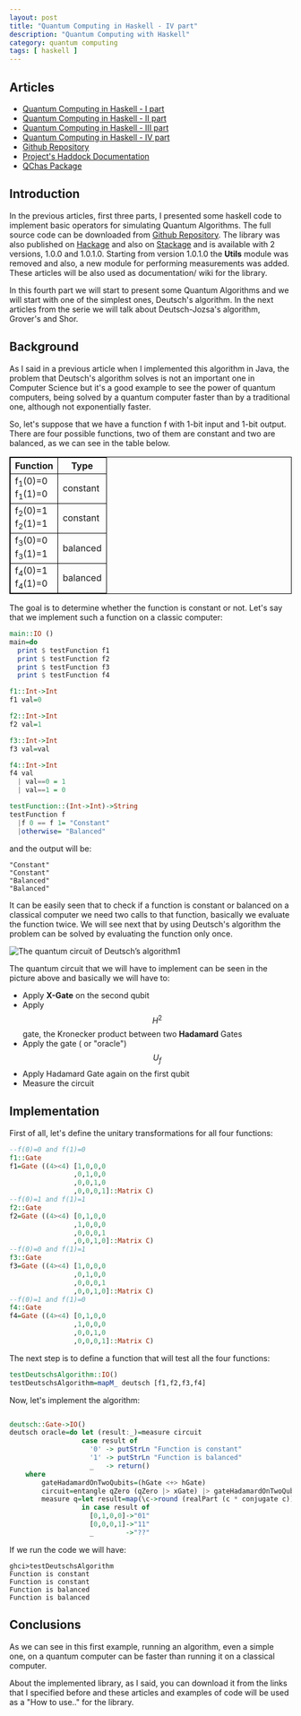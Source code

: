 ```yaml
---
layout: post
title: "Quantum Computing in Haskell - IV part"
description: "Quantum Computing with Haskell"
category: quantum computing
tags: [ haskell ]
---
```


## Articles

* [Quantum Computing in Haskell - I part][first_article]
* [Quantum Computing in Haskell - II part][second_article]
* [Quantum Computing in Haskell - III part][third_article]
* [Quantum Computing in Haskell - IV part][fourth_article]
* [Github Repository][git_repo]
* [Project's Haddock Documentation][documentation]
* [QChas Package][package]


## Introduction

In the previous articles, first three parts, I presented some haskell code to implement basic operators for simulating Quantum Algorithms. The full source code can be downloaded from [Github Repository][1]. The library was also published on [Hackage][2] and also on [Stackage][3] and is available with 2 versions, 1.0.0 and 1.0.1.0. Starting from version 1.0.1.0 the **Utils** module was removed and also, a new module for performing measurements was added. These articles will be also used as documentation/ wiki for the library.

In this fourth part we will start to present some Quantum Algorithms and we will start with one of the simplest ones, Deutsch's algorithm. In the next articles from the serie we will talk about Deutsch-Jozsa's algorithm, Grover's and Shor.

## Background

As I said in a previous article when I implemented this algorithm in Java, the problem that Deutsch's algorithm solves is not an important one in Computer Science but it's a good example to see the power of quantum computers, being solved by a quantum computer faster than by a traditional one, although not exponentially faster.

So, let's suppose that we have a function f with 1-bit input and 1-bit output. There are four possible functions, two of them are constant and two are balanced, as we can see in the table below.

<table style="border:1px solid black;">
  <tr>
    <th style="border:1px solid black;">Function</th>
    <th style="border:1px solid black;">Type</th> 
  </tr>
  <tr>
    <td style="border:1px solid black;">f<sub>1</sub>(0)=0<br> f<sub>1</sub>(1)=0</td>
    <td style="border:1px solid black;">constant</td> 
  </tr>
  <tr>
    <td style="border:1px solid black;">f<sub>2</sub>(0)=1<br> f<sub>2</sub>(1)=1  </td>
    <td style="border:1px solid black;">constant</td> 
  </tr>
  <tr>
    <td style="border:1px solid black;">f<sub>3</sub>(0)=0<br> f<sub>3</sub>(1)=1</td>
    <td style="border:1px solid black;">balanced</td> 
  </tr>
  <tr>
    <td style="border:1px solid black;">f<sub>4</sub>(0)=1<br> f<sub>4</sub>(1)=0</td>
    <td style="border:1px solid black;">balanced</td> 
  </tr>
</table>

The goal is to determine whether the function is constant or not. Let's say that we implement such a function on a classic computer:

```haskell
main::IO ()
main=do
  print $ testFunction f1
  print $ testFunction f2
  print $ testFunction f3
  print $ testFunction f4

f1::Int->Int
f1 val=0

f2::Int->Int
f2 val=1

f3::Int->Int
f3 val=val

f4::Int->Int
f4 val
  | val==0 = 1
  | val==1 = 0

testFunction::(Int->Int)->String
testFunction f
  |f 0 == f 1= "Constant"
  |otherwise= "Balanced"
```
and the output will be:

```
"Constant"
"Constant"
"Balanced"
"Balanced"
```

It can be easily seen that to check if a function is constant or balanced on a classical computer we need two calls to that function, basically we evaluate the function twice. We will see next that by using Deutsch's algorithm the problem can be solved by evaluating the function only once.

![The quantum circuit of Deutsch’s algorithm[1]][4]

The quantum circuit that we will have to implement can be seen in the picture above and basically we will have to:

* Apply **X-Gate** on the second qubit
* Apply $$H^2$$ gate, the Kronecker product between two **Hadamard** Gates
* Apply the gate ( or "oracle") $$U_f$$
* Apply Hadamard Gate again on the first qubit
* Measure the circuit

## Implementation

First of all, let's define the unitary transformations for all four functions:

```haskell
--f(0)=0 and f(1)=0
f1::Gate
f1=Gate ((4><4) [1,0,0,0
                ,0,1,0,0
                ,0,0,1,0
                ,0,0,0,1]::Matrix C)
--f(0)=1 and f(1)=1
f2::Gate
f2=Gate ((4><4) [0,1,0,0
                ,1,0,0,0
                ,0,0,0,1
                ,0,0,1,0]::Matrix C)
--f(0)=0 and f(1)=1
f3::Gate
f3=Gate ((4><4) [1,0,0,0
                ,0,1,0,0
                ,0,0,0,1
                ,0,0,1,0]::Matrix C)
--f(0)=1 and f(1)=0
f4::Gate
f4=Gate ((4><4) [0,1,0,0
                ,1,0,0,0
                ,0,0,1,0
                ,0,0,0,1]::Matrix C)                
```

The next step is to define a function that will test all the four functions:

```haskell
testDeutschsAlgorithm::IO()
testDeutschsAlgorithm=mapM_ deutsch [f1,f2,f3,f4]
```

Now, let's implement the algorithm:

```haskell

deutsch::Gate->IO()
deutsch oracle=do let (result:_)=measure circuit
                  case result of
                    '0' -> putStrLn "Function is constant"
                    '1' -> putStrLn "Function is balanced"
                    _   -> return()
    where
        gateHadamardOnTwoQubits=(hGate <+> hGate)
        circuit=entangle qZero (qZero |> xGate) |> gateHadamardOnTwoQubits |> oracle |> gateHadamardOnTwoQubits
        measure q=let result=map(\c->round (realPart (c * conjugate c))) (toList . flatten $ qubitState q)        
                  in case result of
                    [0,1,0,0]->"01"
                    [0,0,0,1]->"11"
                    _        ->"??"
```

If we run the code we will have:

```
ghci>testDeutschsAlgorithm
Function is constant
Function is constant
Function is balanced
Function is balanced

```

## Conclusions

As we can see in this first example, running an algorithm, even a simple one, on a quantum computer can be faster than running it on a classical computer. 

About the implemented library, as I said, you can download it from the links that I specified before and these articles and examples of code will be used as a "How to use.." for the library. 

[first_article]: https://ardeleanasm.github.io/Quantum-Computing-in-Haskell/
[second_article]: https://ardeleanasm.github.io/Quantum-Computing-in-Haskell-second-part/
[third_article]: https://ardeleanasm.github.io/Quantum-Computing-in-Haskell-third-part/
[fourth_article]: https://ardeleanasm.github.io/Quantum-Computing-in-Haskell-fourth-part/
[git_repo]: https://github.com/ardeleanasm/qchas
[documentation]: https://ardeleanasm.github.io/qchas/
[package]: https://hackage.haskell.org/package/qchas

[1]: https://github.com/ardeleanasm/qchas
[2]: https://hackage.haskell.org/package/qchas
[3]: https://www.stackage.org/nightly-2017-08-17/package/qchas-1.0.1.0
[4]: http://ardeleanasm.github.io/resources/deutsch_quantum_circuits.png